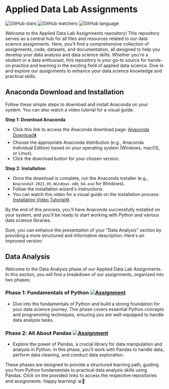 # Applied Data Lab Assignments

![GitHub stars](https://img.shields.io/github/stars/umar-anzar/Applied_Data_Lab_Assignments)
![GitHub watchers](https://img.shields.io/github/watchers/umar-anzar/Applied_Data_Lab_Assignments)
![GitHub language](https://img.shields.io/github/languages/top/umar-anzar/Applied_Data_Lab_Assignments)

Welcome to the Applied Data Lab Assignments repository! This repository serves as a central hub for all files and resources related to our data science assignments. Here, you'll find a comprehensive collection of assignments, code, datasets, and documentation, all designed to help you develop your data analysis and data science skills. Whether you're a student or a data enthusiast, this repository is your go-to source for hands-on practice and learning in the exciting field of applied data science. Dive in and explore our assignments to enhance your data science knowledge and practical skills.



## Anaconda Download and Installation

Follow these simple steps to download and install Anaconda on your system. You can also watch a video tutorial for a visual guide.

**Step 1: Download Anaconda**

- Click this link to access the Anaconda download page: [Anaconda Download⬇️](https://www.anaconda.com/download)
- Choose the appropriate Anaconda distribution (e.g., Anaconda Individual Edition) based on your operating system (Windows, macOS, or Linux).
- Click the download button for your chosen version.

**Step 2: Installation**

- Once the download is complete, run the Anaconda installer (e.g., `Anaconda3-2021.05-Windows-x86_64.exe` for Windows).
- Follow the installation wizard's instructions.
- You can watch this video for a visual guide on the installation process: [Installation Video Tutorial⚙️](https://www.youtube.com/watch?v=J4_aXBxSn58).

By the end of this process, you'll have Anaconda successfully installed on your system, and you'll be ready to start working with Python and various data science libraries.


Sure, you can enhance the presentation of your "Data Analysis" section by providing a more structured and informative description. Here's an improved version:

## Data Analysis

Welcome to the Data Analysis phase of our Applied Data Lab Assignments. In this section, you will find a breakdown of our assignments, organized into two phases:

### Phase 1: Fundamentals of Python [![Assignment](https://img.shields.io/badge/GitHub-Repository-green)](https://github.com/umar-anzar/Applied_Data_Lab_Assignments/tree/master/phase_1)
- Dive into the fundamentals of Python and build a strong foundation for your data science journey. This phase covers essential Python concepts and programming techniques, ensuring you are well-equipped to handle data analysis tasks.

### Phase 2: All About Pandas [![Assignment](https://img.shields.io/badge/GitHub-Repository-green)](https://github.com/umar-anzar/Applied_Data_Lab_Assignments/tree/master/phase_2)
- Explore the power of Pandas, a crucial library for data manipulation and analysis in Python. In this phase, you'll work with Pandas to handle data, perform data cleaning, and conduct data exploration.

These phases are designed to provide a structured learning path, guiding you from Python fundamentals to practical data analysis skills using Pandas. Click on the provided links to access the respective repositories and assignments. Happy learning! 📊🐍

